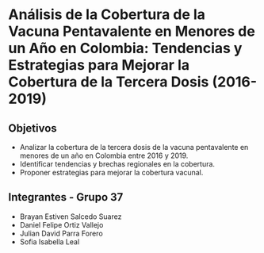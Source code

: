 # Análisis de la Cobertura de la Vacuna Pentavalente en Menores de un Año en Colombia: Tendencias y Estrategias para Mejorar la Cobertura de la Tercera Dosis (2016-2019)

## Objetivos

- Analizar la cobertura de la tercera dosis de la vacuna pentavalente en menores de un año en Colombia entre 2016 y 2019.
- Identificar tendencias y brechas regionales en la cobertura.
- Proponer estrategias para mejorar la cobertura vacunal.

## Integrantes - Grupo 37

- Brayan Estiven Salcedo Suarez  
- Daniel Felipe Ortiz Vallejo  
- Julian David Parra Forero  
- Sofia Isabella Leal
